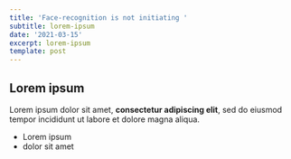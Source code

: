 ```yaml
---
title: 'Face-recognition is not initiating '
subtitle: lorem-ipsum
date: '2021-03-15'
excerpt: lorem-ipsum
template: post
---
```

## Lorem ipsum

Lorem ipsum dolor sit amet, **consectetur adipiscing elit**, sed do eiusmod tempor incididunt ut labore et dolore magna aliqua.

- Lorem ipsum
- dolor sit amet